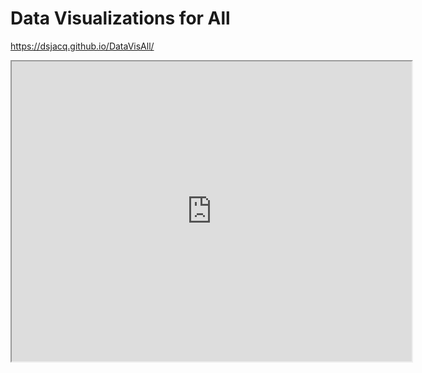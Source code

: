 # Data Visualizations for All

 https://dsjacq.github.io/DataVisAll/

<iframe src="https://www.google.com/maps/d/embed?mid=1d0LN434EEf-SfYIUf7zC2z0V9I6gOkVe" width="640" height="480"></iframe>

